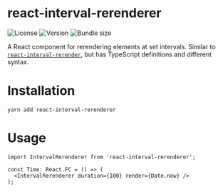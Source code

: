 # react-interval-rerenderer

![License](https://shields.io/apm/l/react-interval-rerenderer?style=flat-square)
![Version](https://shields.io/npm/v/react-interval-rerenderer?style=flat-square)
![Bundle size](https://shields.io/bundlephobia/minzip/react-interval-rerenderer?style=flat-square)

A React component for rerendering elements at set intervals.
Similar to [`react-interval-rerender`](https://github.com/jcoreio/react-interval-rerender), but has TypeScript definitions and different syntax.

# Installation

`yarn add react-interval-rerenderer`

# Usage

```tsx
import IntervalRerenderer from 'react-interval-rerenderer';

const Time: React.FC = () => (
  <IntervalRerenderer duration={100} render={Date.now} />
);
```
